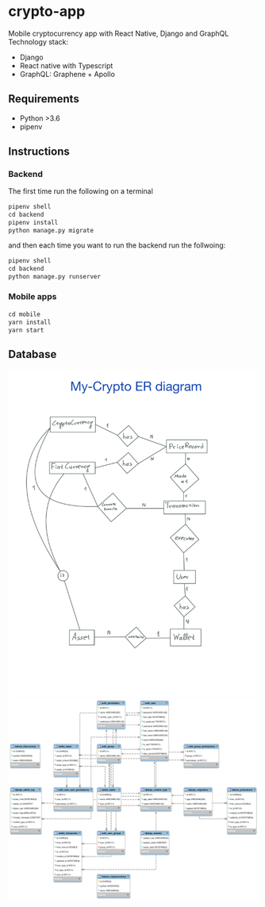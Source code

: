 crypto-app
==========

Mobile cryptocurrency app with React Native, Django and GraphQL
Technology stack:
- Django
- React native with Typescript
- GraphQL: Graphene + Apollo

## Requirements

- Python >3.6
- pipenv

## Instructions

### Backend

The first time run the following on a terminal
```
pipenv shell
cd backend
pipenv install
python manage.py migrate
```
and then each time you want to run the backend run the follwoing:
```
pipenv shell
cd backend
python manage.py runserver
```

### Mobile apps

```
cd mobile
yarn install
yarn start
```

## Database

![](./erd.png)
![](./db-schema.png)